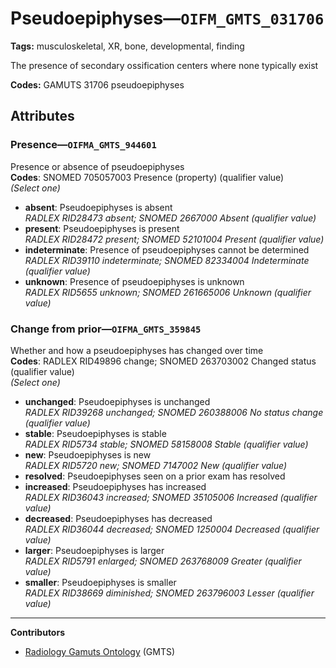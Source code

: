 # Pseudoepiphyses—`OIFM_GMTS_031706`

**Tags:** musculoskeletal, XR, bone, developmental, finding

The presence of secondary ossification centers where none typically exist

**Codes:** GAMUTS 31706 pseudoepiphyses

## Attributes

### Presence—`OIFMA_GMTS_944601`

Presence or absence of pseudoepiphyses  
**Codes**: SNOMED 705057003 Presence (property) (qualifier value)  
*(Select one)*

- **absent**: Pseudoepiphyses is absent  
_RADLEX RID28473 absent; SNOMED 2667000 Absent (qualifier value)_
- **present**: Pseudoepiphyses is present  
_RADLEX RID28472 present; SNOMED 52101004 Present (qualifier value)_
- **indeterminate**: Presence of pseudoepiphyses cannot be determined  
_RADLEX RID39110 indeterminate; SNOMED 82334004 Indeterminate (qualifier value)_
- **unknown**: Presence of pseudoepiphyses is unknown  
_RADLEX RID5655 unknown; SNOMED 261665006 Unknown (qualifier value)_

### Change from prior—`OIFMA_GMTS_359845`

Whether and how a pseudoepiphyses has changed over time  
**Codes**: RADLEX RID49896 change; SNOMED 263703002 Changed status (qualifier value)  
*(Select one)*

- **unchanged**: Pseudoepiphyses is unchanged  
_RADLEX RID39268 unchanged; SNOMED 260388006 No status change (qualifier value)_
- **stable**: Pseudoepiphyses is stable  
_RADLEX RID5734 stable; SNOMED 58158008 Stable (qualifier value)_
- **new**: Pseudoepiphyses is new  
_RADLEX RID5720 new; SNOMED 7147002 New (qualifier value)_
- **resolved**: Pseudoepiphyses seen on a prior exam has resolved  
- **increased**: Pseudoepiphyses has increased  
_RADLEX RID36043 increased; SNOMED 35105006 Increased (qualifier value)_
- **decreased**: Pseudoepiphyses has decreased  
_RADLEX RID36044 decreased; SNOMED 1250004 Decreased (qualifier value)_
- **larger**: Pseudoepiphyses is larger  
_RADLEX RID5791 enlarged; SNOMED 263768009 Greater (qualifier value)_
- **smaller**: Pseudoepiphyses is smaller  
_RADLEX RID38669 diminished; SNOMED 263796003 Lesser (qualifier value)_

---

**Contributors**

- [Radiology Gamuts Ontology](https://gamuts.net/) (GMTS)